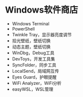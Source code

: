 # Windows软件商店

* Windows Terminal
* PowerShell
* Twinkle Tray，显示器亮度调节
* 拾光壁纸，壁纸切换
* 动态主题，壁纸切换
* WinDbg，Debug工具
* DevToys，开发工具集
* SyncFolder，同步工具
* LocalSend，局域网互传
* Eyes Guard，护眼提醒
* WiFi Analyzer，WiFi分析
* easyWSL，WSL管理
